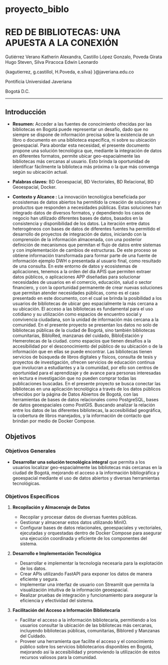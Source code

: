 # proyecto_biblo

# RED DE BIBLIOTECAS: UNA APUESTA A LA CONEXIÓN 

Gutiérrez Verano Katherin Alexandra, Castillo López Gonzalo, Poveda Girata Hugo Steven, Silva Piracoca Edwin Leonardo 

{kagutierrez, g.castillol, H.Poveda, e.silva} }@javeriana.edu.co

Pontificia Universidad Javeriana 

Bogotá D.C. 

---

## Introducción
- **Resumen:** Acceder a las fuentes de conocimiento ofrecidas por las bibliotecas en Bogotá puede representar un desafío, dado que no siempre se dispone de información precisa sobre la existencia de un libro o documento en una biblioteca específica, ni sobre su ubicación geoespacial. Para abordar esta necesidad, el presente documento propone una solución tecnológica que, mediante la integración de datos en diferentes formatos, permite ubicar geo-espacialmente las bibliotecas más cercanas al usuario. Esto brinda la oportunidad de identificar fácilmente la biblioteca más próxima o la que más convenga según su ubicación actual.

  
- **Palabras claves:** BD Geoespacial, BD Vectoriales, BD Relacional, BD Geoespacial,  Docker.

- **Contexto y Alcance :** La innovación tecnológica beneficiada por ecosistemas de datos abiertos ha permitido la creación de soluciones y productos que responden a necesidades públicas.  Estas soluciones han integrado datos de diversos formatos, y dependiendo los casos de negocio han utilizado diferentes bases de datos, basados en la consistencia y disponibilidad de los datos.   La iteración entre datos heterogéneos con bases de datos de diferentes fuentes ha permitido el desarrollo de proyectos de integración de datos, iniciando con la comprensión de la información almacenada, con una posterior definición de mecanismos que permitan el flujo de datos entre sistemas y con implementación de cambios de estructuras.  De este proceso se obtiene información transformada para formar parte de una fuente de información ejemplo DWH o presentada al usuario final, como resultado de una consulta. 
En este entorno de datos y ecosistemas de aplicaciones, tenemos a la orden del día APIS que permiten extraer datos públicos, o aplicaciones APP diseñadas para solucionar necesidades de usuarios en el comercio, educación, salud o sector financiero, y con la oportunidad permanente de crear nuevas soluciones que permitan atender necesidades públicas, como es el caso presentado en este documento, con el cual se brinda la posibilidad a los usuarios de bibliotecas de ubicar geo espacialmente la más cercana a su ubicación. 
El acceso a las bibliotecas es fundamental para el uso cotidiano y su utilización como espacios de encuentro social y convivencia ciudadana, son la unidad de información más cercana a la comunidad. En el presente proyecto se presentan los datos no solo de bibliotecas públicas de la ciudad de Bogotá, sino también bibliotecas comunitarias, BibloRed, manzanas del cuidado, BibloEstación y Hemerotecas de la ciudad. como espacios que tienen desafíos a la accesibilidad por el desconocimiento del público de su ubicación o de la información que en ellas se puede encontrar. 
Las bibliotecas tienen servicios de búsqueda de libros digitales y físicos, consulta de tesis y proyectos de investigación, ofrecen servicios de educación continua que involucran a estudiantes y a la comunidad, por ello son centros de oportunidad para el aprendizaje y de avance para personas interesadas en lectura e investigación que no pueden comprar todas las publicaciones buscadas.
En el presente proyecto se busca conectar las bibliotecas en una aplicación tecnológica a través de los datos públicos ofrecidos por la página de Datos Abiertos de Bogotá, con las herramientas de bases de datos relacionales como PostgreSQL, bases de datos geoespaciales como PostGIS. Buscando analizar la relación entre los datos de las diferentes bibliotecas, la accesibilidad geográfica, la cobertura de libros manejados, y la información de contacto que brindan por medio de Docker Compose.

## Objetivos

### Objetivos Generales
- **Desarrollar una solución tecnológica integral** que permita a los usuarios localizar geo-espacialmente las bibliotecas más cercanas en la ciudad de Bogotá, mejorando el acceso a la información bibliográfica y geoespacial mediante el uso de datos abiertos y diversas herramientas tecnológicas.

### Objetivos Específicos

1. **Recopilación y Almacenaje de Datos**
   - Recopilar y procesar datos de diversas fuentes públicas.
   - Gestionar y almacenar estos datos utilizando MinIO.
   - Configurar bases de datos relacionales, geoespaciales y vectoriales, ejecutadas y orquestadas dentro de Docker Compose para asegurar una ejecución coordinada y eficiente de los componentes del sistema.

2. **Desarrollo e Implementación Tecnológica**
   - Desarrollar e implementar la tecnología necesaria para la explotación de los datos.
   - Crear APIs utilizando FastAPI para exponer los datos de manera eficiente y segura.
   - Implementar una interfaz de usuario con Streamlit que permita la visualización intuitiva de la información geoespacial.
   - Realizar pruebas de integración y funcionamiento para asegurar la eficiencia y efectividad del sistema.

3. **Facilitación del Acceso a Información Bibliotecaria**
   - Facilitar el acceso a la información bibliotecaria, permitiendo a los usuarios consultar la ubicación de las bibliotecas más cercanas, incluyendo bibliotecas públicas, comunitarias, Biblored y Manzanas del Cuidado.
   - Proveer una herramienta que facilite el acceso y el conocimiento público sobre los servicios bibliotecarios disponibles en Bogotá, mejorando así la accesibilidad y promoviendo la utilización de estos recursos valiosos para la comunidad.


